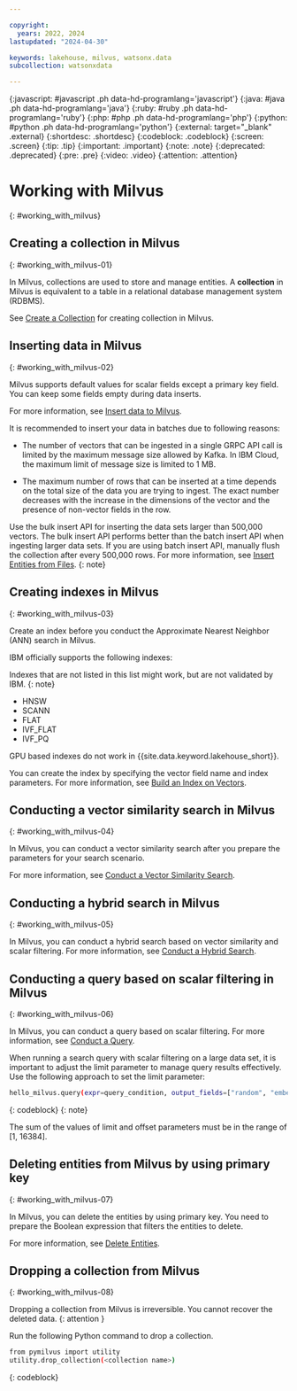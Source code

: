```yaml
---

copyright:
  years: 2022, 2024
lastupdated: "2024-04-30"

keywords: lakehouse, milvus, watsonx.data
subcollection: watsonxdata

---
```


{:javascript: #javascript .ph data-hd-programlang='javascript'}
{:java: #java .ph data-hd-programlang='java'}
{:ruby: #ruby .ph data-hd-programlang='ruby'}
{:php: #php .ph data-hd-programlang='php'}
{:python: #python .ph data-hd-programlang='python'}
{:external: target="_blank" .external}
{:shortdesc: .shortdesc}
{:codeblock: .codeblock}
{:screen: .screen}
{:tip: .tip}
{:important: .important}
{:note: .note}
{:deprecated: .deprecated}
{:pre: .pre}
{:video: .video}
{:attention: .attention}

# Working with Milvus
{: #working_with_milvus}

## Creating a collection in Milvus
{: #working_with_milvus-01}

In Milvus, collections are used to store and manage entities. A **collection** in Milvus is equivalent to a table in a relational database management system (RDBMS).

See [Create a Collection](https://milvus.io/docs/v2.3.x/create_collection.md) for creating collection in Milvus.

## Inserting data in Milvus
{: #working_with_milvus-02}

Milvus supports default values for scalar fields except a primary key field. You can keep some fields empty during data inserts.

For more information, see [Insert data to Milvus](https://milvus.io/docs/v2.3.x/insert_data.md#Insert-data-to-Milvus).

It is recommended to insert your data in batches due to following reasons:

   - The number of vectors that can be ingested in a single GRPC API call is limited by the maximum message size allowed by Kafka. In IBM Cloud, the maximum limit of message size is limited to 1 MB.

   - The maximum number of rows that can be inserted at a time depends on the total size of the data you are trying to ingest. The exact number decreases with the increase in the dimensions of the vector and the presence of non-vector fields in the row.

Use the bulk insert API for inserting the data sets larger than 500,000 vectors. The bulk insert API performs better than the batch insert API when ingesting larger data sets. If you are using batch insert API, manually flush the collection after every 500,000 rows. For more information, see [Insert Entities from Files](https://milvus.io/docs/v2.3.x/bulk_insert.md).
{: note}


## Creating indexes in Milvus
{: #working_with_milvus-03}

Create an index before you conduct the Approximate Nearest Neighbor (ANN) search in Milvus.

IBM officially supports the following indexes:

Indexes that are not listed in this list might work, but are not validated by IBM.
{: note}

   - HNSW
   - SCANN
   - FLAT
   - IVF_FLAT
   - IVF_PQ

GPU based indexes do not work in {{site.data.keyword.lakehouse_short}}.

You can create the index by specifying the vector field name and index parameters. For more information, see [Build an Index on Vectors](https://milvus.io/docs/v2.3.x/build_index.md).

## Conducting a vector similarity search in Milvus
{: #working_with_milvus-04}

In Milvus, you can conduct a vector similarity search after you prepare the parameters for your search scenario.

For more information, see [Conduct a Vector Similarity Search](https://milvus.io/docs/v2.3.x/search.md).

## Conducting a hybrid search in Milvus
{: #working_with_milvus-05}

In Milvus, you can conduct a hybrid search based on vector similarity and scalar filtering. For more information, see [Conduct a Hybrid Search](https://milvus.io/docs/v2.3.x/hybridsearch.md).

## Conducting a query based on scalar filtering in Milvus
{: #working_with_milvus-06}

In Milvus, you can conduct a query based on scalar filtering. For more information, see [Conduct a Query](https://milvus.io/docs/v2.3.x/query.md).

When running a search query with scalar filtering on a large data set, it is important to adjust the limit parameter to manage query results effectively. Use the following approach to set the limit parameter:
```bash
hello_milvus.query(expr=query_condition, output_fields=["random", "embeddings"], limit=100,offset=0)
```
{: codeblock}
{: note}

The sum of the values of limit and offset parameters must be in the range of [1, 16384].

## Deleting entities from Milvus by using primary key
{: #working_with_milvus-07}

In Milvus, you can delete the entities by using primary key. You need to prepare the Boolean expression that filters the entities to delete.

For more information, see [Delete Entities](https://milvus.io/docs/v2.3.x/delete_data.md).

## Dropping a collection from Milvus
{: #working_with_milvus-08}

Dropping a collection from Milvus is irreversible. You cannot recover the deleted data.
{: attention }

Run the following Python command to drop a collection.

```bash
from pymilvus import utility
utility.drop_collection(<collection name>)
```
{: codeblock}

